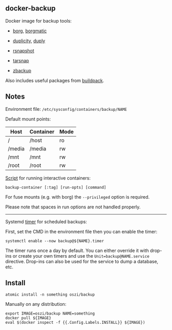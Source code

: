 ## docker-backup

Docker image for backup tools:

 * [borg](https://borgbackup.readthedocs.io), [borgmatic](https://github.com/witten/borgmatic)

 * [duplicity](http://duplicity.nongnu.org), [duply](http://duply.net)

 * [rsnapshot](http://rsnapshot.org)

 * [tarsnap](https://www.tarsnap.com)

 * [zbackup](http://zbackup.org)

Also includes useful packages from [buildpack](/buildpack).

## Notes

Environment file: `/etc/sysconfig/containers/backup/NAME`

Default mount points:

| Host   | Container | Mode |
|--------|-----------|------|
| /      | /host     | ro   |
| /media | /media    | rw   |
| /mnt   | /mnt      | rw   |
| /root  | /root     | rw   |

[Script](artifacts/sbin/backup-container) for running interactive containers:

```
backup-container [:tag] [run-opts] [command]
```

For fuse mounts (e.g. with borg) the `--privileged` option is required.

Please note that spaces in run options are not handled properly.

---

Systemd [timer](artifacts/backup@.timer) for scheduled backups:

First, set the CMD in the environment file then you can enable the timer:

```
systemctl enable --now backup@${NAME}.timer
```

The timer runs once a day by default. You can either override it with drop-ins
or create your own timers and use the `Unit=backup@NAME.service` directive.
Drop-ins can also be used for the service to dump a database, etc.

## Install

```
atomic install -n something oszi/backup
```

Manually on any distribution:

```
export IMAGE=oszi/backup NAME=something
docker pull ${IMAGE}
eval $(docker inspect -f {{.Config.Labels.INSTALL}} ${IMAGE})
```
